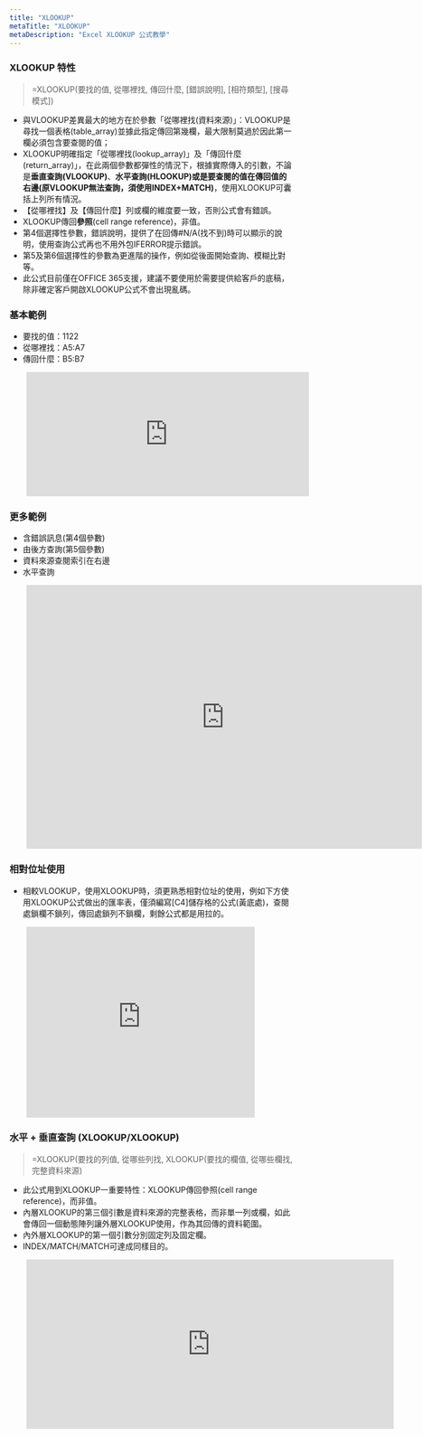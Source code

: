 ```yaml
---
title: "XLOOKUP"
metaTitle: "XLOOKUP"
metaDescription: "Excel XLOOKUP 公式教學"
---
```


### XLOOKUP 特性

> =XLOOKUP(要找的值, 從哪裡找, 傳回什麼, [錯誤說明], [相符類型], [搜尋模式])

- 與VLOOKUP差異最大的地方在於參數「從哪裡找(資料來源)」：VLOOKUP是尋找一個表格(table_array)並據此指定傳回第幾欄，最大限制莫過於因此第一欄必須包含要查閱的值；
- XLOOKUP明確指定「從哪裡找(lookup_array)」及「傳回什麼(return_array)」，在此兩個參數都彈性的情況下，根據實際傳入的引數，不論是**垂直查詢(VLOOKUP)**、**水平查詢(HLOOKUP)**或是**要查閱的值在傳回值的右邊(原VLOOKUP無法查詢，須使用INDEX+MATCH)**，使用XLOOKUP可囊括上列所有情況。
- 【從哪裡找】及【傳回什麼】列或欄的維度要一致，否則公式會有錯誤。
- XLOOKUP傳回**參照**(cell range reference)，非值。
- 第4個選擇性參數，錯誤說明，提供了在回傳#N/A(找不到)時可以顯示的說明，使用查詢公式再也不用外包IFERROR提示錯誤。
- 第5及第6個選擇性的參數為更進階的操作，例如從後面開始查詢、模糊比對等。
- 此公式目前僅在OFFICE 365支援，建議不要使用於需要提供給客戶的底稿，除非確定客戶開啟XLOOKUP公式不會出現亂碼。

### 基本範例

- 要找的值：1122
- 從哪裡找：A5:A7
- 傳回什麼：B5:B7

<div style="margin-left:30px;">
<iframe width="500" height="220" frameborder="0" scrolling="no" src="https://onedrive.live.com/embed?resid=56FC2EC950646865%21118&authkey=%21APgHYfXy-vTH64Y&em=2&wdAllowInteractivity=False&AllowTyping=True&Item='5.1%20XLOOKUP'!A1%3AG9&wdDownloadButton=True&wdInConfigurator=True"></iframe>
</div>

### 更多範例

- 含錯誤訊息(第4個參數)
- 由後方查詢(第5個參數)
- 資料來源查閱索引在右邊
- 水平查詢

<div style="margin-left:30px;">
<iframe width="700" height="467" frameborder="0" scrolling="no" src="https://onedrive.live.com/embed?resid=56FC2EC950646865%21118&authkey=%21APgHYfXy-vTH64Y&em=2&wdAllowInteractivity=False&AllowTyping=True&Item='5.2%20XLOOKUP'!A1%3AH20&wdDownloadButton=True&wdInConfigurator=True"></iframe>
</div>

### 相對位址使用

- 相較VLOOKUP，使用XLOOKUP時，須更熟悉相對位址的使用，例如下方使用XLOOKUP公式做出的匯率表，僅須編寫[C4]儲存格的公式(黃底處)，查閱處鎖欄不鎖列，傳回處鎖列不鎖欄，剩餘公式都是用拉的。

<div style="margin-left:30px;">
<iframe width="404" height="338" frameborder="0" scrolling="no" src="https://onedrive.live.com/embed?resid=56FC2EC950646865%21118&authkey=%21APgHYfXy-vTH64Y&em=2&wdAllowInteractivity=False&AllowTyping=True&Item='2018.04%E5%8C%AF%E7%8E%87%E8%A1%A8(XLOOKUP)'!A1%3AF14&wdDownloadButton=True&wdInConfigurator=True"></iframe>
</div>

### 水平 + 垂直查詢 (XLOOKUP/XLOOKUP)

> =XLOOKUP(要找的列值, 從哪些列找, XLOOKUP(要找的欄值, 從哪些欄找, 完整資料來源)

- 此公式用到XLOOKUP一重要特性：XLOOKUP傳回參照(cell range reference)，而非值。
- 內層XLOOKUP的第三個引數是資料來源的完整表格，而非單一列或欄，如此會傳回一個動態陣列讓外層XLOOKUP使用，作為其回傳的資料範圍。
- 內外層XLOOKUP的第一個引數分別固定列及固定欄。
- INDEX/MATCH/MATCH可達成同樣目的。

<div style="margin-left:30px;">
<iframe width="650" height="300" frameborder="0" scrolling="no" src="https://onedrive.live.com/embed?resid=56FC2EC950646865%21118&authkey=%21APgHYfXy-vTH64Y&em=2&wdAllowInteractivity=False&AllowTyping=True&Item='5.3%20XLOOKUP%20%E6%B0%B4%E5%B9%B3%E5%9E%82%E7%9B%B4%E6%9F%A5%E8%A9%A2'!A1%3AJ12&wdDownloadButton=True&wdInConfigurator=True"></iframe>
</div>